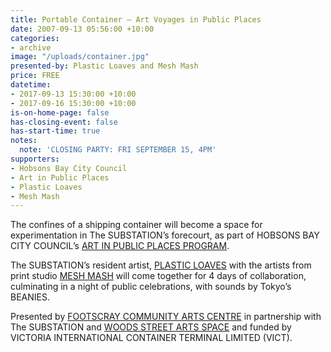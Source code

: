 ```yaml
---
title: Portable Container – Art Voyages in Public Places
date: 2007-09-13 05:56:00 +10:00
categories:
- archive
image: "/uploads/container.jpg"
presented-by: Plastic Loaves and Mesh Mash
price: FREE
datetime:
- 2017-09-13 15:30:00 +10:00
- 2017-09-16 15:30:00 +10:00
is-on-home-page: false
has-closing-event: false
has-start-time: true
notes:
  note: 'CLOSING PARTY: FRI SEPTEMBER 15, 4PM'
supporters:
- Hobsons Bay City Council
- Art in Public Places
- Plastic Loaves
- Mesh Mash
---
```


The confines of a shipping container will become a space for experimentation in The SUBSTATION’s forecourt, as part of HOBSONS BAY CITY COUNCIL’s [ART IN PUBLIC PLACES PROGRAM](https://www.facebook.com/Artinpublicplaces/).

The SUBSTATION’s resident artist, [PLASTIC LOAVES](http://www.plasticloaves.com/) with the artists from print studio [MESH MASH](http://www.meshmashdesign.com.au/) will come together for 4 days of collaboration, culminating in a night of public celebrations, with sounds by Tokyo’s BEANIES.

Presented by [FOOTSCRAY COMMUNITY ARTS CENTRE](http://footscrayarts.com/) in partnership with The SUBSTATION and [WOODS STREET ARTS SPACE](https://www.facebook.com/woodsstreetarts/) and funded by VICTORIA INTERNATIONAL CONTAINER TERMINAL LIMITED (VICT).